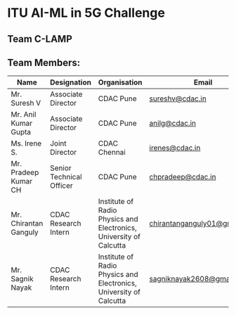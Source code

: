 # ITU AI-ML in 5G Challenge

## Team C-LAMP

## Team Members:

| Name                  | Designation               | Organisation                                                     |Email   |
| -------------         | -------------             | -------------                                                    |--------|
| Mr. Suresh V          | Associate Director        |CDAC Pune                                                         |sureshv@cdac.in|
| Mr. Anil Kumar Gupta  | Associate Director        |CDAC Pune                                                         |anilg@cdac.in|
| Ms. Irene S.          | Joint Director            |CDAC Chennai                                                      |irenes@cdac.in|
| Mr. Pradeep Kumar CH  | Senior Technical Officer  |CDAC Pune                                                         |chpradeep@cdac.in|
| Mr. Chirantan Ganguly | CDAC Research Intern      |Institute of Radio Physics and Electronics, University of Calcutta|chirantanganguly01@gmail.com|
| Mr. Sagnik Nayak      | CDAC Research Intern      |Institute of Radio Physics and Electronics, University of Calcutta|sagniknayak2608@gmail.com|
